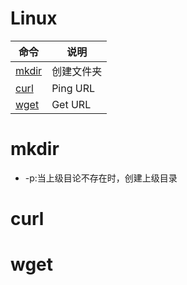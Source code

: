 # Linux

命令|说明
---|---
[mkdir](#mkdir)|创建文件夹
[curl](#curl)|Ping URL
[wget](#wget)|Get URL

# mkdir
* -p:当上级目论不存在时，创建上级目录

# curl

# wget

